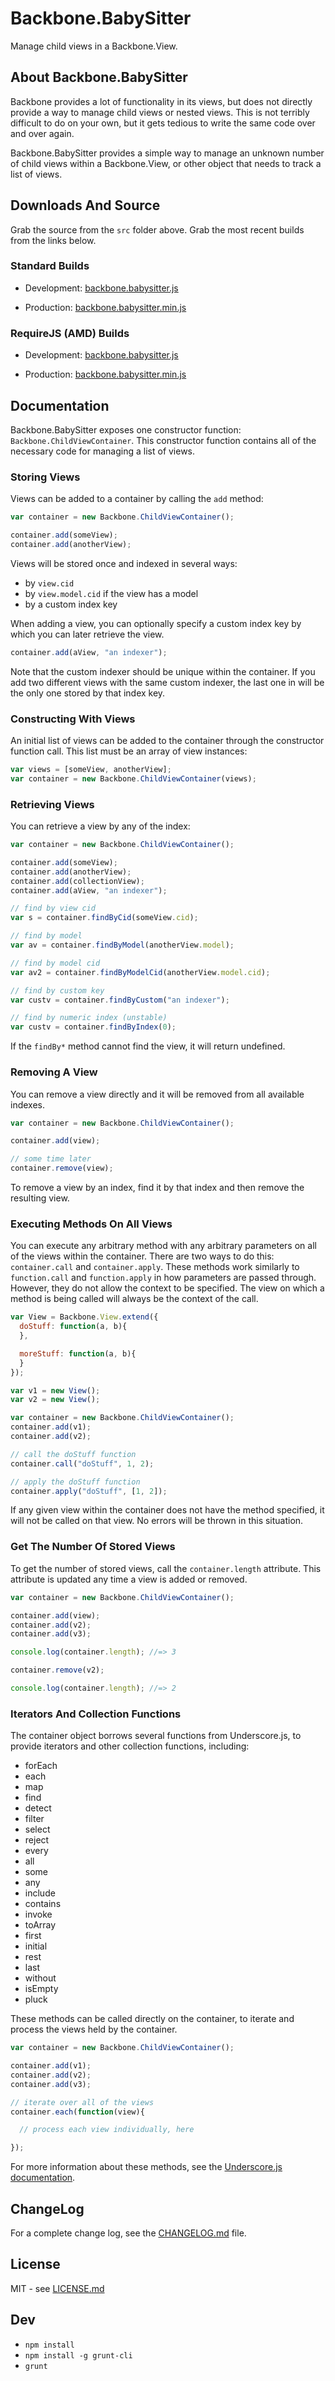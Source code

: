 # Backbone.BabySitter

Manage child views in a Backbone.View.

## About Backbone.BabySitter

Backbone provides a lot of functionality in its views, but does not directly
provide a way to manage child views or nested views. This is not terribly
difficult to do on your own, but it gets tedious to write the same code
over and over again.

Backbone.BabySitter provides a simple way to manage an unknown number of
child views within a Backbone.View, or other object that needs to track a
list of views.

## Downloads And Source

Grab the source from the `src` folder above. Grab the most recent builds
from the links below.

### Standard Builds

* Development: [backbone.babysitter.js](https://raw.github.com/marionettejs/backbone.babysitter/master/lib/backbone.babysitter.js)

* Production: [backbone.babysitter.min.js](https://raw.github.com/marionettejs/backbone.babysitter/master/lib/backbone.babysitter.min.js)

### RequireJS (AMD) Builds

* Development: [backbone.babysitter.js](https://raw.github.com/marionettejs/backbone.babysitter/master/lib/amd/backbone.babysitter.js)

* Production: [backbone.babysitter.min.js](https://raw.github.com/marionettejs/backbone.babysitter/master/lib/amd/backbone.babysitter.min.js)

## Documentation

Backbone.BabySitter exposes one constructor function: `Backbone.ChildViewContainer`.
This constructor function contains all of the necessary code for managing a list of
views.

### Storing Views

Views can be added to a container by calling the `add` method:

```js
var container = new Backbone.ChildViewContainer();

container.add(someView);
container.add(anotherView);
```

Views will be stored once and indexed in several ways:

* by `view.cid`
* by `view.model.cid` if the view has a model
* by a custom index key

When adding a view, you can optionally specify a custom index key
by which you can later retrieve the view.

```js
container.add(aView, "an indexer");
```

Note that the custom indexer should be unique within the container. If you
add two different views with the same custom indexer, the last one in will
be the only one stored by that index key.

### Constructing With Views

An initial list of views can be added to the container through the
constructor function call. This list must be an array of view instances:

```js
var views = [someView, anotherView];
var container = new Backbone.ChildViewContainer(views);
```

### Retrieving Views

You can retrieve a view by any of the index:

```js
var container = new Backbone.ChildViewContainer();

container.add(someView);
container.add(anotherView);
container.add(collectionView);
container.add(aView, "an indexer");

// find by view cid
var s = container.findByCid(someView.cid);

// find by model
var av = container.findByModel(anotherView.model);

// find by model cid
var av2 = container.findByModelCid(anotherView.model.cid);

// find by custom key
var custv = container.findByCustom("an indexer");

// find by numeric index (unstable)
var custv = container.findByIndex(0);
```

If the `findBy*` method cannot find the view, it will return undefined.

### Removing A View

You can remove a view directly and it will be removed from all available
indexes.

```js
var container = new Backbone.ChildViewContainer();

container.add(view);

// some time later
container.remove(view);
```

To remove a view by an index, find it by that index and then remove
the resulting view.

### Executing Methods On All Views

You can execute any arbitrary method with any arbitrary parameters on all of
the views within the container. There are two ways to do this: `container.call`
and `container.apply`. These methods work similarly to `function.call` and
`function.apply` in how parameters are passed through. However, they do not
allow the context to be specified. The view on which a method is being called
will always be the context of the call.

```js
var View = Backbone.View.extend({
  doStuff: function(a, b){
  },

  moreStuff: function(a, b){
  }
});

var v1 = new View();
var v2 = new View();

var container = new Backbone.ChildViewContainer();
container.add(v1);
container.add(v2);

// call the doStuff function
container.call("doStuff", 1, 2);

// apply the doStuff function
container.apply("doStuff", [1, 2]);
```

If any given view within the container does not have the method specified, it
will not be called on that view. No errors will be thrown in this situation.

### Get The Number Of Stored Views

To get the number of stored views, call the `container.length`
attribute. This attribute is updated any time a view is added or
removed.

```js
var container = new Backbone.ChildViewContainer();

container.add(view);
container.add(v2);
container.add(v3);

console.log(container.length); //=> 3

container.remove(v2);

console.log(container.length); //=> 2
```

### Iterators And Collection Functions

The container object borrows several functions from Underscore.js, to
provide iterators and other collection functions, including:

* forEach
* each
* map
* find
* detect
* filter
* select
* reject
* every
* all
* some
* any
* include
* contains
* invoke
* toArray
* first
* initial
* rest
* last
* without
* isEmpty
* pluck

These methods can be called directly on the container, to iterate and
process the views held by the container.

```js
var container = new Backbone.ChildViewContainer();

container.add(v1);
container.add(v2);
container.add(v3);

// iterate over all of the views
container.each(function(view){

  // process each view individually, here

});
```

For more information about these methods, see the [Underscore.js documentation](http://underscorejs.org).

## ChangeLog

For a complete change log, see the [CHANGELOG.md](https://github.com/marionettejs/backbone.babysitter/blob/master/CHANGELOG.md)
file.

## License

MIT - see [LICENSE.md](https://github.com/marionettejs/backbone.babysitter/blob/master/LICENSE.md)

## Dev

* `npm install`
* `npm install -g grunt-cli`
* `grunt`
